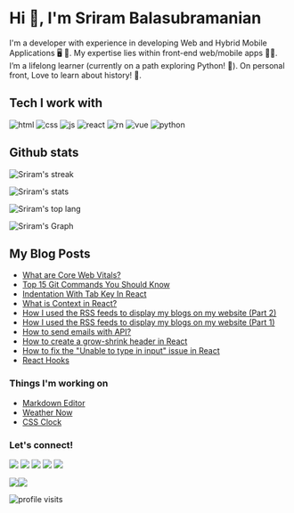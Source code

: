 <!-- <body style="background-color:black; color:white;"> -->
# Hi 👋, I'm Sriram Balasubramanian</h1>

I'm a developer with experience in developing Web and Hybrid Mobile Applications 🖥 📱.
My expertise lies within front-end web/mobile apps 👨‍💻.
I’m a lifelong learner (currently on a path exploring Python! 🐍).
On personal front, Love to learn about history! 📖.

## Tech I work with
![html](https://img.shields.io/badge/html-%23E34F26.svg?style=for-the-badge&logo=html5&logoColor=white)
![css](https://img.shields.io/badge/css-%231572B6.svg?style=for-the-badge&logo=css3&logoColor=white)
![js](https://img.shields.io/badge/javascript-%23323330.svg?style=for-the-badge&logo=javascript&logoColor=%23F7DF1E)
![react](https://img.shields.io/badge/React-%2361DBFB.svg?style=for-the-badge&logo=React&logoColor=white)
![rn](https://img.shields.io/badge/React%20Native-%23FFFFFF.svg?style=for-the-badge&logo=React&logoColor=%2361DBFB)
![vue](https://img.shields.io/badge/VueJS-%2341B883.svg?style=for-the-badge&logo=vue.js&logoColor=white)
![python](https://img.shields.io/badge/Python-%23306998.svg?style=for-the-badge&logo=python&logoColor=%23FFD43B)
<!-- ![git](https://img.shields.io/badge/github-%23121011.svg?style=for-the-badge&logo=github&logoColor=white)
![vsc](https://img.shields.io/badge/Visual%20Studio%20Code-0078d7.svg?style=for-the-badge&logo=visual-studio-code&logoColor=white) -->

## Github stats
![Sriram's streak](http://github-readme-streak-stats.herokuapp.com?user=sriram23&theme=dark&show_icons=true&locale=en)

![Sriram's stats](https://github-readme-stats.vercel.app/api?username=sriram23&show_icons=true&locale=en&theme=dark)

![Sriram's top lang](https://github-readme-stats.vercel.app/api/top-langs/?username=sriram23&&show_icons=true&locale=en&theme=dark&layout=compact)

![Sriram's Graph](https://activity-graph.herokuapp.com/graph?username=sriram23&theme=react-dark&hide_border=true&area=true&&show_icons=true&locale=en)

## My Blog Posts
<!-- BLOG-POST-LIST:START -->
- [What are Core Web Vitals?](https://sriram23.hashnode.dev/core-web-vitals)
- [Top 15 Git Commands You Should Know](https://sriram23.hashnode.dev/top-15-git-commands-you-should-know)
- [Indentation With Tab Key In React](https://sriram23.hashnode.dev/indentation-with-tab-key-in-react)
- [What is Context in React?](https://sriram23.hashnode.dev/what-is-context-in-react)
- [How I used the RSS feeds to display my blogs on my website &lpar;Part 2&rpar;](https://sriram23.hashnode.dev/how-i-used-the-rss-feeds-to-display-my-blogs-on-my-website-part-2)
- [How I used the RSS feeds to display my blogs on my website &lpar;Part 1&rpar;](https://sriram23.hashnode.dev/how-i-used-the-rss-feeds-to-display-my-blogs-on-my-website-part-1)
- [How to send emails with API?](https://sriram23.hashnode.dev/how-to-send-emails-with-api)
- [How to create a grow-shrink header in React](https://sriram23.hashnode.dev/how-to-create-a-grow-shrink-header-in-react)
- [How to fix the &quot;Unable to type in input&quot; issue in React](https://sriram23.hashnode.dev/how-to-fix-the-unable-to-type-in-input-issue-in-react)
- [React Hooks](https://sriram23.hashnode.dev/react-hooks)
<!-- BLOG-POST-LIST:END -->

### Things I'm working on
 - [Markdown Editor](https://md-editor.web.app/)
 - [Weather Now](https://weather-now-2.vercel.app/)
 - [CSS Clock](https://sriram23.github.io/css-clock/)


### Let's connect!

[![](https://img.shields.io/badge/Twitter-%231DA1F2.svg?style=for-the-badge&logo=Twitter&logoColor=white)](https://twitter.com/imsriramb)
[![](https://img.shields.io/badge/Linkedin-%230072B1?style=for-the-badge&logo=linkedin&logoColor=white)](https://www.linkedin.com/in/imsriramb/)
[![](https://img.shields.io/badge/Medium-000000?style=for-the-badge&logo=medium&logoColor=white)](https://medium.com/@sriram23)
[![](https://img.shields.io/badge/Hashnode-%23FFFFFF.svg?style=for-the-badge&logo=hashnode&logoColor=%232962ff)](https://sriram23.hashnode.dev/)
[![](https://img.shields.io/badge/Firefox-Addons-%23203fb6.svg?style=for-the-badge&logo=mozilla&logoColor=%23ff6611)](https://addons.mozilla.org/en-US/firefox/user/12637768/)

<a href="https://twitter.com/imsriramb" target="_blank" rel="noreferrer"><img
src="https://img.shields.io/twitter/follow/imsriramb?logo=twitter&style=for-the-badge&color=0891b2&labelColor=1c1917"
/></a><a href="https://www.github.com/sriram23" target="_blank" rel="noreferrer"><img
src="https://img.shields.io/github/followers/sriram23?logo=github&style=for-the-badge&color=0891b2&labelColor=1c1917" /></a>

![profile visits](https://komarev.com/ghpvc/?username=sriram23&color=brightgreen)
